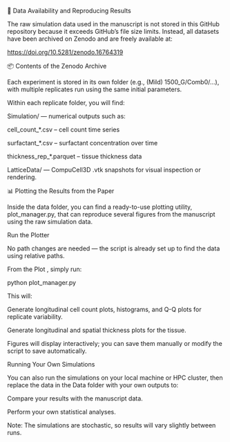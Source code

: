 📂 Data Availability and Reproducing Results

The raw simulation data used in the manuscript is not stored in this GitHub repository because it exceeds GitHub’s file size limits.
Instead, all datasets have been archived on Zenodo and are freely available at:

https://doi.org/10.5281/zenodo.16764319

📦 Contents of the Zenodo Archive

  Each experiment is stored in its own folder (e.g., (Mild) 1500_G/Comb0/...), with multiple replicates run using the same initial parameters.
  
  Within each replicate folder, you will find:
  
  Simulation/ — numerical outputs such as:
  
  cell_count_*.csv – cell count time series
  
  surfactant_*.csv – surfactant concentration over time
  
  thickness_rep_*.parquet – tissue thickness data
  
  LatticeData/ — CompuCell3D .vtk snapshots for visual inspection or rendering.

📊 Plotting the Results from the Paper

Inside the data folder, you can find a ready-to-use plotting utility, plot_manager.py, that can reproduce several figures from the manuscript using the raw simulation data.

Run the Plotter

No path changes are needed — the script is already set up to find the data using relative paths.

From the Plot , simply run:

python plot_manager.py


This will:

Generate longitudinal cell count plots, histograms, and Q-Q plots for replicate variability.

Generate longitudinal and spatial thickness plots for the tissue.

Figures will display interactively; you can save them manually or modify the script to save automatically.


Running Your Own Simulations

You can also run the simulations on your local machine or HPC cluster, then replace the data in the Data folder with your own outputs to:

Compare your results with the manuscript data.

Perform your own statistical analyses.

Note: The simulations are stochastic, so results will vary slightly between runs.
